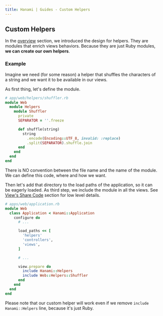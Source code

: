 ```yaml
---
title: Hanami | Guides - Custom Helpers
---
```


## Custom Helpers

In the [overview](/guides/helpers/overview) section, we introduced the design for helpers.
They are modules that enrich views behaviors.
Because they are just Ruby modules, **we can create our own helpers**.

### Example

Imagine we need (for some reason) a helper that shuffles the characters of a string and we want it to be available in our views.

As first thing, let's define the module.

```ruby
# app/web/helpers/shuffler.rb
module Web
  module Helpers
    module Shuffler
      private
      SEPARATOR = ''.freeze

      def shuffle(string)
        string
          .encode(Encoding::UTF_8, invalid: :replace)
          .split(SEPARATOR).shuffle.join
      end
    end
  end
end
```

<p class="notice">
  There is NO convention between the file name and the name of the module.
  We can define this code, where and how we want.
</p>

Then let's add that directory to the load paths of the application, so it can be eagerly loaded.
As third step, we include the module in all the views. See [View's Share Code](/guides/views/share-code) section for low level details.

```ruby
# apps/web/application.rb
module Web
  class Application < Hanami::Application
    configure do
      # ...

      load_paths << [
        'helpers'
        'controllers',
        'views',
      ]

      # ...

      view.prepare do
        include Hanami::Helpers
        include Web::Helpers::Shuffler
      end
    end
  end
end
```

<p class="notice">
  Please note that our custom helper will work even if we remove <code>include Hanami::Helpers</code> line, because it's just Ruby.
</p>
